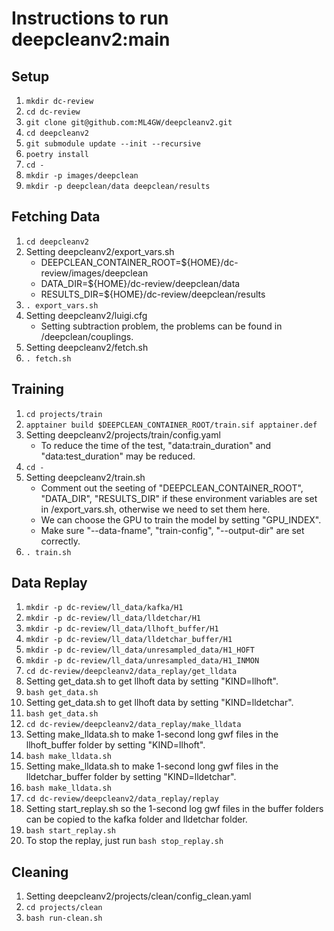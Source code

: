 # Instructions to run deepcleanv2:main

## Setup
1. `mkdir dc-review`
2. `cd dc-review`
3. `git clone git@github.com:ML4GW/deepcleanv2.git`
4. `cd deepcleanv2`
5. `git submodule update --init --recursive`
6. `poetry install`
7. `cd -`
8. `mkdir -p images/deepclean`
9. `mkdir -p deepclean/data deepclean/results`

## Fetching Data
1. `cd deepcleanv2`
2. Setting deepcleanv2/export_vars.sh
    - DEEPCLEAN_CONTAINER_ROOT=\${HOME}/dc-review/images/deepclean
    - DATA_DIR=\${HOME}/dc-review/deepclean/data
    - RESULTS_DIR=${HOME}/dc-review/deepclean/results
3. `. export_vars.sh`
4. Setting deepcleanv2/luigi.cfg
    - Setting subtraction problem, the problems can be found in /deepclean/couplings.
5. Setting deepcleanv2/fetch.sh
6. `. fetch.sh`

## Training
1. `cd projects/train`
2. `apptainer build $DEEPCLEAN_CONTAINER_ROOT/train.sif apptainer.def`
3. Setting deepcleanv2/projects/train/config.yaml
    - To reduce the time of the test, "data:train_duration" and "data:test_duration" may be reduced.
4. `cd -`
5. Setting deepcleanv2/train.sh
    - Comment out the seeting of "DEEPCLEAN_CONTAINER_ROOT", "DATA_DIR", "RESULTS_DIR" if these environment variables are set in /export_vars.sh, otherwise we need to set them here.
    - We can choose the GPU to train the model by setting "GPU_INDEX".
    - Make sure "--data-fname", "train-config", "--output-dir" are set correctly.
6. `. train.sh`

## Data Replay
1. `mkdir -p dc-review/ll_data/kafka/H1`
2. `mkdir -p dc-review/ll_data/lldetchar/H1`
3. `mkdir -p dc-review/ll_data/llhoft_buffer/H1`
4. `mkdir -p dc-review/ll_data/lldetchar_buffer/H1`
5. `mkdir -p dc-review/ll_data/unresampled_data/H1_HOFT`
6. `mkdir -p dc-review/ll_data/unresampled_data/H1_INMON`
7. `cd dc-review/deepcleanv2/data_replay/get_lldata`
8. Setting get_data.sh to get llhoft data by setting "KIND=llhoft".
9. `bash get_data.sh`
10. Setting get_data.sh to get llhoft data by setting "KIND=lldetchar".
11. `bash get_data.sh`
12. `cd dc-review/deepcleanv2/data_replay/make_lldata`
13. Setting make_lldata.sh to make 1-second long gwf files in the llhoft_buffer folder by setting "KIND=llhoft".
14. `bash make_lldata.sh`
15. Setting make_lldata.sh to make 1-second long gwf files in the lldetchar_buffer folder by setting "KIND=lldetchar".
16. `bash make_lldata.sh`
17. `cd dc-review/deepcleanv2/data_replay/replay`
18. Setting start_replay.sh so the 1-second log gwf files in the buffer folders can be copied to the kafka folder and lldetchar folder.
19. `bash start_replay.sh`
20. To stop the replay, just run `bash stop_replay.sh`

## Cleaning
1. Setting deepcleanv2/projects/clean/config_clean.yaml
2. `cd projects/clean`
3. `bash run-clean.sh`

